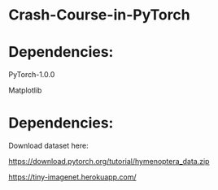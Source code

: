 # Crash-Course-in-PyTorch

# Dependencies:
PyTorch-1.0.0

Matplotlib

# Dependencies:
Download dataset here: 

https://download.pytorch.org/tutorial/hymenoptera_data.zip

https://tiny-imagenet.herokuapp.com/

